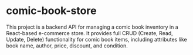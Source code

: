 # comic-book-store
This project is a backend API for managing a comic book inventory in a React-based e-commerce store. It provides full CRUD (Create, Read, Update, Delete) functionality for comic book items, including attributes like book name, author, price, discount, and condition.
